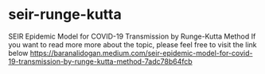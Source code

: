 # seir-runge-kutta
SEIR Epidemic Model for COVID-19 Transmission by Runge-Kutta Method
If you want to read more more about the topic, please feel free to visit the link below
https://baranalidogan.medium.com/seir-epidemic-model-for-covid-19-transmission-by-runge-kutta-method-7adc78b64fcb
